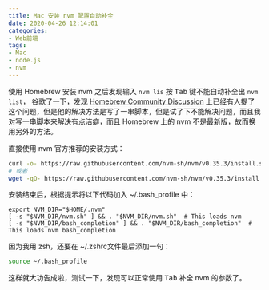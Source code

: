 ```yaml
---
title: Mac 安装 nvm 配置自动补全
date: 2020-04-26 12:14:01
categories: 
- Web前端
tags:
- Mac
- node.js
- nvm
---
```



使用 Homebrew 安装 nvm 之后发现输入 `nvm lis` 按 <kbd>Tab</kbd> 键不能自动补全出 `nvm list`， 谷歌了一下，发现  [Homebrew Community Discussion](https://discourse.brew.sh/t/solved-nvm-bash-completion-not-working-w-o-manual-sourcing/2670) 上已经有人提了这个问题，但是他的解决方法是写了一串脚本，但是试了下不能解决问题，而且我对写一串脚本来解决有点洁癖，而且 Homebrew 上的 nvm 不是最新版，故而换用另外的方法。

<!--more-->

直接使用 nvm 官方推荐的安装方式：
```bash
curl -o- https://raw.githubusercontent.com/nvm-sh/nvm/v0.35.3/install.sh | bash
# 或者
wget -qO- https://raw.githubusercontent.com/nvm-sh/nvm/v0.35.3/install.sh | bash
```

安装结束后，根据提示将以下代码加入 ~/.bash_profile 中：
```shell
export NVM_DIR="$HOME/.nvm"
[ -s "$NVM_DIR/nvm.sh" ] && . "$NVM_DIR/nvm.sh"  # This loads nvm
[ -s "$NVM_DIR/bash_completion" ] && . "$NVM_DIR/bash_completion"  # This loads nvm bash_completion
```

因为我用 zsh，还要在 ~/.zshrc文件最后添加一句：
```bash
source ~/.bash_profile
```

这样就大功告成啦，测试一下，发现可以正常使用 <kbd>Tab</kbd> 补全 nvm 的参数了。
